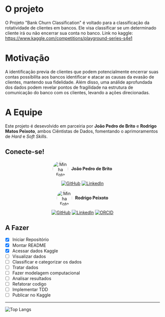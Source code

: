 # O projeto
O Projeto "Bank Churn Classification" é voltado para a classificação da rotatividade de clientes em bancos. Ele visa classificar se um determinado cliente irá ou não encerrar sua conta no banco.
Link no kaggle: https://www.kaggle.com/competitions/playground-series-s4e1

# Motivação
A identificação previa de clientes que podem potencialmente encerrar suas contas possibilita aos bancos identificar e atacar as causas da evasão de clientes, mantendo sua fidelidade. Além disso, uma análide aprofundada dos dados podem revelar pontos de fragilidade na estrutura de comunicação do banco com os clientes, levando a ações direcionadas.

# A Equipe
Este projeto é desevolvido em parceiria por **João Pedro de Brito** e **Rodrigo Matos Peixoto**, ambos Ciêntistas de Dados, fomentando o aprimoramentos de *Hard* e _Soft Skills_.

## Conecte-se!
<div align="center">
<div align="center" style="display: flex; align-items: center; justify-content: center; gap: 10px;">
  <img src="https://avatars.githubusercontent.com/u/202551655?v=4" alt="Minha Foto" width="50" style="border-radius: 50%;">
  <p><strong>João Pedro de Brito</strong></p>
</div>

[![GitHub](https://img.shields.io/badge/GitHub-100000?style=for-the-badge&logo=github&logoColor=white)](https://github.com/jotta-pe)
[![LinkedIn](https://img.shields.io/badge/LinkedIn-000?style=for-the-badge&logo=linkedin&logoColor=white)](https://www.linkedin.com/in/jpbmsilva)


<div align="center" style="display: flex; align-items: center; justify-content: center; gap: 10px;">
  <img src="https://avatars.githubusercontent.com/u/58482589?v=4" alt="Minha Foto" width="50" style="border-radius: 50%;">
  <p><strong>Rodrigo Peixoto</strong></p>
</div>

[![GitHub](https://img.shields.io/badge/GitHub-100000?style=for-the-badge&logo=github&logoColor=white)](https://github.com/Digu62)
[![LinkedIn](https://img.shields.io/badge/LinkedIn-000?style=for-the-badge&logo=linkedin&logoColor=white)](https://www.linkedin.com/in/rodrigo-peixoto-9ab24415b)
[![ORCID](https://img.shields.io/badge/orcid-000?style=for-the-badge&logo=orcid&logoColor=white)](https://orcid.org/0000-0001-6405-1593)
</div>

## A Fazer
- [x] Iniciar Repositório
- [x] Montar README
- [x] Acessar dados Kaggle
- [ ] Visualizar dados
- [ ] Classificar e categorizar os dados
- [ ] Tratar dados
- [ ] Fazer modelagem computacional
- [ ] Analisar resultados
- [ ] Refatorar codigo
- [ ] Implementar TDD
- [ ] Publicar no Kaggle

---


![Top Langs](https://github-readme-stats.vercel.app/api/top-langs/?username=jotta-pe&repo=bank-churn-classification&layout=compact&bg_color=000&border_color=30A3DC&title_color=E94D5F&text_color=FFF)
